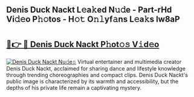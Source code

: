 ## Denis Duck Nackt L𝚎a𝚔ed N𝚞𝚍e - Part-rHd Vi𝚍𝚎o P𝚑𝚘tos - H𝚘𝚝 O𝚗𝚕yf𝚊ns L𝚎a𝚔s lw8aP

# <h2><a href="http://kf2o21.oniu.top/?m=Denis+Duck+Nackt">🔗👉 🔴 Denis Duck Nackt P𝚑ot𝚘𝚜 V𝚒d𝚎o</a></h2>

[![Denis Duck Nackt Nu𝚍e𝚜](https://i.imgur.com/0qMVB7G.gif)](http://kf2o21.oniu.top/?m=Denis+Duck+Nackt)
Virtual entertainer and multimedia creator Denis Duck Nackt, acclaimed for sharing dance and lifestyle knowledge through trending choreographies and compact clips. Denis Duck Nackt's public image is characterized by its warmth and accessibility, but the depths of his private life remain a captivating mystery.  

